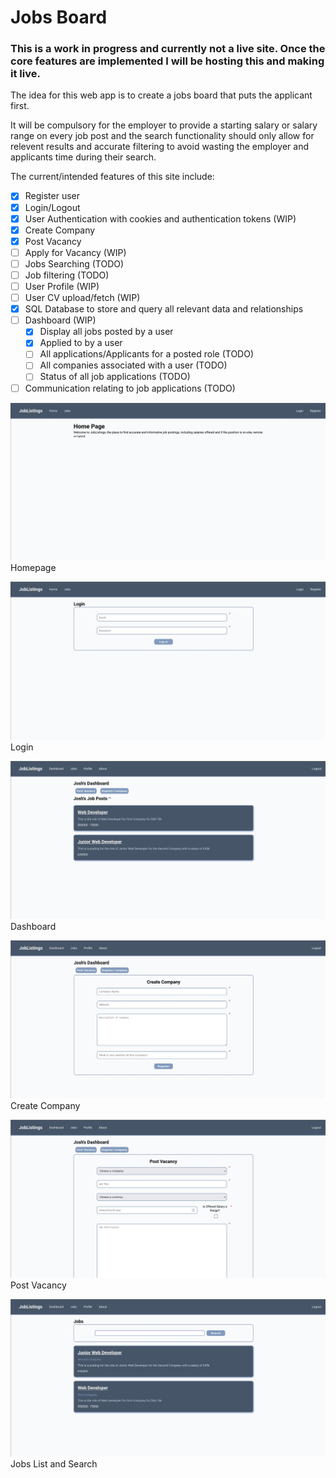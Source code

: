 # Jobs Board

### This is a work in progress and currently not a live site. Once the core features are implemented I will be hosting this and making it live.

The idea for this web app is to create a jobs board that puts the applicant first.

It will be compulsory for the employer to provide a starting salary or salary range on every job post and the search functionality should only allow for relevent results and accurate filtering to avoid wasting the employer and applicants time during their search.

The current/intended features of this site include:

- [x] Register user
- [x] Login/Logout
- [x] User Authentication with cookies and authentication tokens (WIP)
- [x] Create Company
- [x] Post Vacancy
- [ ] Apply for Vacancy (WIP)
- [ ] Jobs Searching (TODO)
- [ ] Job filtering (TODO)
- [ ] User Profile (WIP)
- [ ] User CV upload/fetch (WIP)
- [x] SQL Database to store and query all relevant data and relationships
- [ ] Dashboard (WIP)
  - [x] Display all jobs posted by a user
  - [x] Applied to by a user
  - [ ] All applications/Applicants for a posted role (TODO)
  - [ ] All companies associated with a user (TODO)
  - [ ] Status of all job applications (TODO)
- [ ] Communication relating to job applications (TODO)

![Homepage](/images/homepage.jpg)
Homepage

![Login](/images/login.jpg)
Login

![Dashboard](/images/dashboard.jpg)
Dashboard

![Create Company](/images/createcompany.jpg)
Create Company

![Post Vacancy](/images/postvacancy.jpg)
Post Vacancy

![Jobs list and Search](/images/jobsandsearch.jpg)
Jobs List and Search
